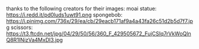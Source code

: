 thanks to the following creators for their images:
moai statue: https://i.redd.it/pd0luds1uwt91.png
spongebob: https://i.pinimg.com/736x/29/ea/cb/29eacb171af9a4a43fa26c51d2b5d7f7.jpg
scissors: https://t3.ftcdn.net/jpg/04/29/50/56/360_F_429505672_FujCSIq7rVkWoQlnQ8R1INizVa4MxDl3.jpg
